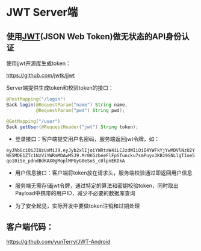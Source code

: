
# JWT Server端

## 使用[JWT](https://jwt.io/)(JSON Web Token)做无状态的API身份认证

使用jjwt开源库生成token：

https://github.com/jwtk/jjwt

Server端提供生成token和校验token的接口：

```java
@PostMapping("/login")
Back login(@RequestParam("name") String name,
           @RequestParam("pwd") String pwd);

@GetMapping("/user")
Back getUser(@RequestHeader("jwt") String token);
```

+ 登录接口：客户端提交用户名密码，服务端返回jwt令牌，如：

`
eyJhbGciOiJIUzUxMiJ9.eyJyb2xlIjoiYWRtaW4iLCJzdWIiOiI4YWFkYjYwMDVlNzU2YWE5MDE1ZTc1NzViYWRmMDAwMSJ9.Mr0KGzbeeFlFpSTuncku7smPuyx3KBz9SNLlgTIoe5qo10iSe_pdndBdKAX0gMoplMPGyG0eSoS_c0lpnEKOkA
`

+ 用户信息接口：客户端将token放在请求头，服务端校验通过即返回用户信息

+ 服务端无需存储jwt令牌，通过特定的算法和密钥校验token，同时取出Payload中携带的用户ID，减少不必要的数据库查询

+ 为了安全起见，实际开发中要做token注销和过期处理

## 客户端代码：

https://github.com/yunTerry/JWT-Android